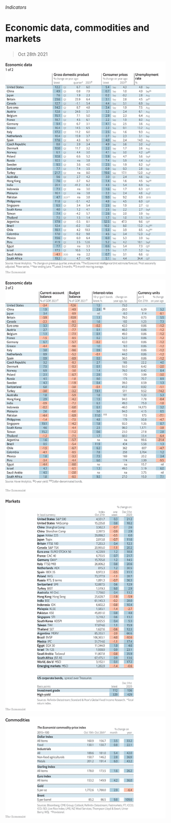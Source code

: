 ###### Indicators

# Economic data, commodities and markets 

#####  

> Oct 28th 2021 

![image](images/20211030_INT101.png) 


![image](images/20211030_INT102.png) 


![image](images/20211030_INT201.png) 


![image](images/20211030_INT401.png) 


